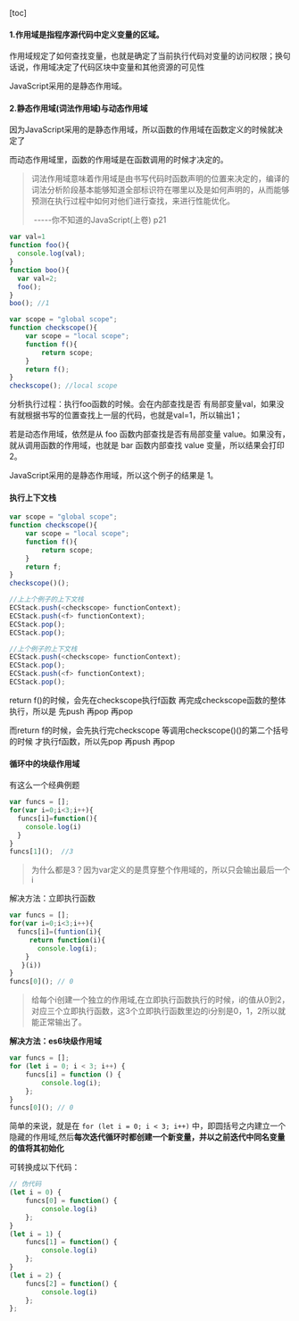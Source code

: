 [toc]

#### 1.作用域是指程序源代码中定义变量的区域。

作用域规定了如何查找变量，也就是确定了当前执行代码对变量的访问权限；换句话说，作用域决定了代码区块中变量和其他资源的可见性

JavaScript采用的是静态作用域。

#### 2.静态作用域(词法作用域)与动态作用域

因为JavaScript采用的是静态作用域，所以函数的作用域在函数定义的时候就决定了

而动态作用域里，函数的作用域是在函数调用的时候才决定的。

> 词法作用域意味着作用域是由书写代码时函数声明的位置来决定的，编译的词法分析阶段基本能够知道全部标识符在哪里以及是如何声明的，从而能够预测在执行过程中如何对他们进行查找，来进行性能优化。
>
> ​                                                    -----你不知道的JavaScript(上卷) p21

```javascript
var val=1
function foo(){
  console.log(val);
}
function boo(){
  var val=2;
  foo();
}
boo(); //1

var scope = "global scope";
function checkscope(){
    var scope = "local scope";
    function f(){
        return scope;
    }
    return f();
}
checkscope(); //local scope
```

分析执行过程：执行foo函数的时候。会在内部查找是否 有局部变量val，如果没有就根据书写的位置查找上一层的代码，也就是val=1，所以输出1；

若是动态作用域，依然是从 foo 函数内部查找是否有局部变量 value。如果没有，就从调用函数的作用域，也就是 bar 函数内部查找 value 变量，所以结果会打印 2。

JavaScript采用的是静态作用域，所以这个例子的结果是 1。



#### 执行上下文栈

```javascript
var scope = "global scope";
function checkscope(){
    var scope = "local scope";
    function f(){
        return scope;
    }
    return f;
}
checkscope()();

//上上个例子的上下文栈
ECStack.push(<checkscope> functionContext);
ECStack.push(<f> functionContext);
ECStack.pop();
ECStack.pop();

//上个例子的上下文栈
ECStack.push(<checkscope> functionContext);
ECStack.pop();
ECStack.push(<f> functionContext);
ECStack.pop();
```

return f()的时候，会先在checkscope执行f函数 再完成checkscope函数的整体执行，所以是 先push 再pop 再pop

而return f的时候，会先执行完checkscope 等调用checkscope()()的第二个括号的时候 才执行f函数，所以先pop 再push 再pop



#### 循环中的块级作用域

有这么一个经典例题

```javascript
var funcs = [];
for(var i=0;i<3;i++){
  funcs[i]=function(){
    console.log(i)
  }
}
funcs[1]();  //3
```

> 为什么都是3？因为var定义的是贯穿整个作用域的，所以只会输出最后一个i

解决方法：立即执行函数

~~~~javascript
var funcs = [];
for(var i=0;i<3;i++){
  funcs[i]=(funtion(i){
     return function(i){
       console.log(i);
    }
   }(i))
}
funcs[0](); // 0
~~~~

> 给每个i创建一个独立的作用域,在立即执行函数执行的时候，i的值从0到2，对应三个立即执行函数，这3个立即执行函数里边的i分别是0，1，2所以就能正常输出了。

**解决方法：es6块级作用域**

~~~javascript
var funcs = [];
for (let i = 0; i < 3; i++) {
    funcs[i] = function () {
        console.log(i);
    };
}
funcs[0](); // 0
~~~

简单的来说，就是在 `for (let i = 0; i < 3; i++)` 中，即圆括号之内建立一个隐藏的作用域,然后**每次迭代循环时都创建一个新变量，并以之前迭代中同名变量的值将其初始化**

可转换成以下代码：

~~~javascript
// 伪代码
(let i = 0) {
    funcs[0] = function() {
        console.log(i)
    };
}
(let i = 1) {
    funcs[1] = function() {
        console.log(i)
    };
}
(let i = 2) {
    funcs[2] = function() {
        console.log(i)
    };
};

~~~











